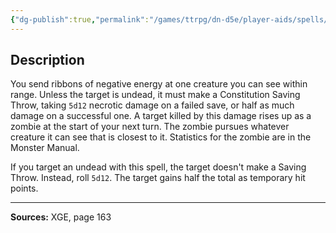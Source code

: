 ```yaml
---
{"dg-publish":true,"permalink":"/games/ttrpg/dn-d5e/player-aids/spells/level-5/negative-energy-flood/","tags":["ttrpg/dnd/5e","verbal","material","spell"],"noteIcon":""}
---
```



## Description
You send ribbons of negative energy at one creature you can see within range.
Unless the target is undead, it must make a Constitution Saving Throw, taking `5d12` necrotic damage on a failed save, or half as much damage on a successful one.
A target killed by this damage rises up as a zombie at the start of your next turn.
The zombie pursues whatever creature it can see that is closest to it.
Statistics for the zombie are in the Monster Manual.

If you target an undead with this spell, the target doesn't make a Saving Throw.
Instead, roll `5d12`.
The target gains half the total as temporary hit points.

---

**Sources:** XGE, page 163
